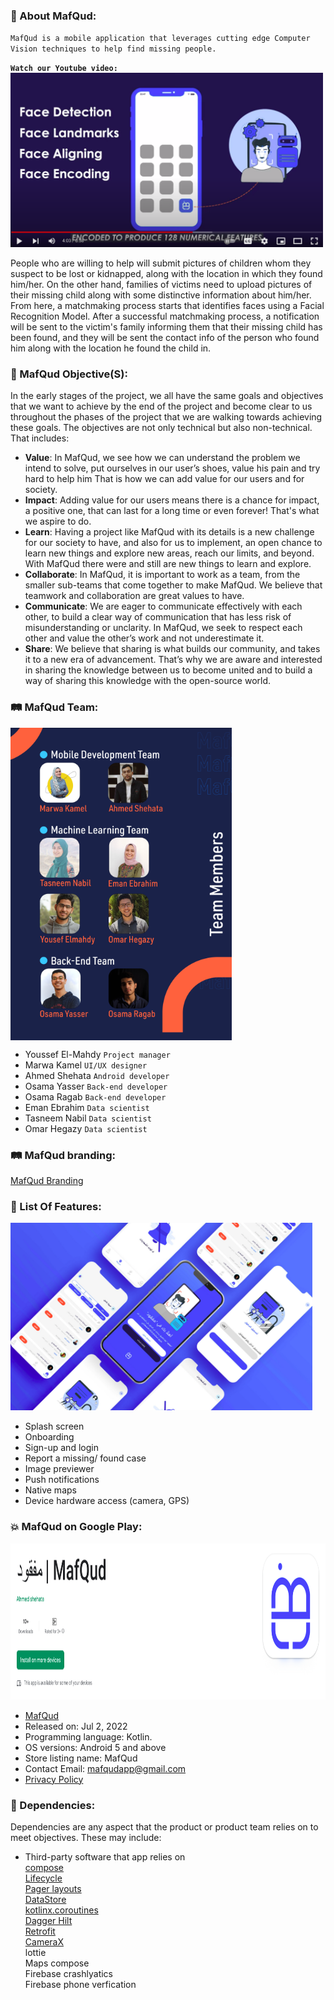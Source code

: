 ### :telescope: About MafQud: 

`MafQud is a mobile application that leverages cutting edge Computer Vision techniques to help find missing people.`

**`Watch our Youtube video:`**    
[<img alt="text" width="500" src="img/youtube.png" />](https://www.youtube.com/watch?v=y3xAC0fqwOc&t=5s)

People who are willing to help will submit pictures of children whom they suspect to be lost or kidnapped, along with the location in which they found him/her.
On the other hand, families of victims need to upload pictures of their missing child along with some distinctive information about him/her.
From here, a matchmaking process starts that identifies faces using a Facial Recognition Model.
After a successful matchmaking process, a notification will be sent to the victim's family informing them that their missing child has been found,
and they will be sent the contact info of the person who found him along with the location he found the child in.

### :vibration_mode: MafQud Objective(S): 
In the early stages of the project, we all have the same goals and objectives that we
want to achieve by the end of the project and become clear to us throughout the phases
of the project that we are walking towards achieving these goals. The objectives are not
only technical but also non-technical. That includes:     
- **Value**:
In MafQud, we see how we can understand the problem we intend to solve, put
ourselves in our user’s shoes, value his pain and try hard to help him That is how we
can add value for our users and for society.
- **Impact**:
Adding value for our users means there is a chance for impact, a positive one, that can
last for a long time or even forever! That's what we aspire to do.
- **Learn**:
Having a project like MafQud with its details is a new challenge for our society to have,
and also for us to implement, an open chance to learn new things and explore new
areas, reach our limits, and beyond. With MafQud there were and still are new things to
learn and explore.
- **Collaborate**:
In MafQud, it is important to work as a team, from the smaller sub-teams that come
together to make MafQud. We believe that teamwork and collaboration are great values
to have.
- **Communicate**:
We are eager to communicate effectively with each other, to build a clear way of
communication that has less risk of misunderstanding or unclarity. In MafQud, we seek
to respect each other and value the other’s work and not underestimate it.
- **Share**:
We believe that sharing is what builds our community, and takes it to a new era of
advancement. That’s why we are aware and interested in sharing the knowledge
between us to become united and to build a way of sharing this knowledge with the
open-source world.

### :railway_track:	 MafQud Team:

<p><img align="center" height="500" src="img/team.png">
</br>

-   Youssef El-Mahdy `Project manager`
-   Marwa Kamel `UI/UX designer`
-   Ahmed Shehata `Android developer`
-   Osama Yasser `Back-end developer`
-   Osama Ragab `Back-end developer`
-   Eman Ebrahim `Data scientist`
-   Tasneem Nabil `Data scientist`
-   Omar Hegazy `Data scientist`
</p>

### :railway_track:	 MafQud branding:
[MafQud Branding](https://www.behance.net/gallery/142190383/MafQud-Branding)

### :star2:	 List Of Features:

<p align="ledt"> <img src="img/features.png" height="300" >
 </br>
  
-   Splash screen
-   Onboarding
-   Sign-up and login
-   Report a missing/ found case
-   Image previewer
-   Push notifications
-   Native maps
-   Device hardware access (camera, GPS)

</p>      



### :boom: MafQud on Google Play:
<p align="left"> <img src="img/play.png" height="250" >
</br>

-   [MafQud](https://play.google.com/store/apps/details?id=com.mafqud.android)
-   Released on: Jul 2, 2022
-   Programming language: Kotlin.  
-   OS versions: Android 5 and above
-   Store listing name: MafQud
-   Contact Email: mafqudapp@gmail.com
-   [Privacy Policy](https://gist.github.com/Eng-AhmedShehata/aae20217432b3679e1fce357cbc46f5d)

</p> 


### :open_book: Dependencies:
Dependencies are any aspect that the product or product team relies on to meet objectives. These may include:

-   Third-party software that app relies on   
[compose](https://developer.android.com/jetpack/compose/setup)    
[Lifecycle](https://developer.android.com/jetpack/androidx/releases/lifecycle)    
[Pager layouts](https://google.github.io/accompanist/pager/)    
[DataStore](https://developer.android.com/jetpack/androidx/releases/datastore)    
[kotlinx.coroutines](https://github.com/Kotlin/kotlinx.coroutines)    
[Dagger Hilt](https://developer.android.com/training/dependency-injection/hilt-android)     
[Retrofit](https://square.github.io/retrofit/)    
[CameraX](https://developer.android.com/jetpack/androidx/releases/camera)    
lottie    
Maps compose  
Firebase crashlyatics   
Firebase phone verfication   
